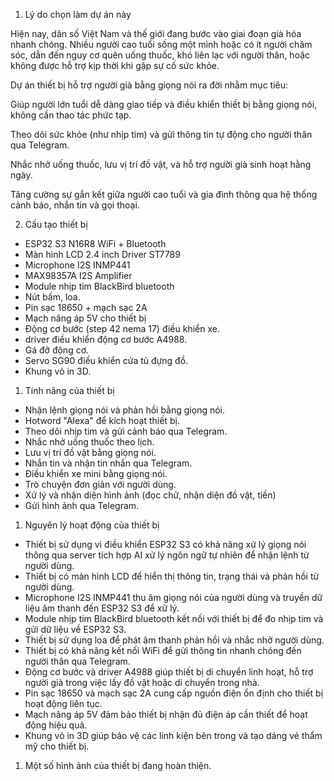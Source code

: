 1. Lý do chọn làm dự án này

Hiện nay, dân số Việt Nam và thế giới đang bước vào giai đoạn già hóa nhanh chóng. Nhiều người cao tuổi sống một mình hoặc có ít người chăm sóc, dẫn đến nguy cơ quên uống thuốc, khó liên lạc với người thân, hoặc không được hỗ trợ kịp thời khi gặp sự cố sức khỏe.

Dự án thiết bị hỗ trợ người già bằng giọng nói ra đời nhằm mục tiêu:

Giúp người lớn tuổi dễ dàng giao tiếp và điều khiển thiết bị bằng giọng nói, không cần thao tác phức tạp.

Theo dõi sức khỏe (như nhịp tim) và gửi thông tin tự động cho người thân qua Telegram.

Nhắc nhở uống thuốc, lưu vị trí đồ vật, và hỗ trợ người già sinh hoạt hằng ngày.

Tăng cường sự gắn kết giữa người cao tuổi và gia đình thông qua hệ thống cảnh báo, nhắn tin và gọi thoại.

2. Cấu tạo thiết bị 

- ESP32 S3 N16R8 WiFi + Bluetooth
- Màn hình LCD 2.4 inch Driver ST7789
- Microphone I2S INMP441 
- MAX98357A I2S Amplifier
- Module nhịp tim BlackBird bluetooth
- Nút bấm, loa.
- Pin sạc 18650 + mạch sạc 2A
- Mạch nâng áp 5V cho thiết bị
- Động cơ bước (step 42 nema 17) điều khiển xe.
- driver điều khiển động cơ bước A4988.
- Gá đỡ động cơ.
- Servo SG90 điều khiển cửa tủ đựng đồ.
- Khung vỏ in 3D.

1. Tính năng của thiết bị 

- Nhận lệnh giọng nói và phản hồi bằng giọng nói.
- Hotword "Alexa" để kích hoạt thiết bị.
- Theo dõi nhịp tim và gửi cảnh báo qua Telegram.
- Nhắc nhở uống thuốc theo lịch.
- Lưu vị trí đồ vật bằng giọng nói.
- Nhắn tin và nhận tin nhắn qua Telegram.
- Điều khiển xe mini bằng giọng nói.
- Trò chuyện đơn giản với người dùng.
- Xử lý và nhận diện hình ảnh (đọc chữ, nhận diện đồ vật, tiền)
- Gửi hình ảnh qua Telegram.

1. Nguyên lý hoạt động của thiết bị
  

- Thiết bị sử dụng vi điều khiển ESP32 S3 có khả năng xử lý giọng nói thông qua server tích hợp AI xử lý ngôn ngữ tự nhiên để nhận lệnh từ người dùng.
- Thiết bị có màn hình LCD để hiển thị thông tin, trạng thái và phản hồi từ người dùng.
- Microphone I2S INMP441 thu âm giọng nói của người dùng và truyền dữ liệu âm thanh đến ESP32 S3 để xử lý.
- Module nhịp tim BlackBird bluetooth kết nối với thiết bị để đo nhịp tim và gửi dữ liệu về ESP32 S3.
- Thiết bị sử dụng loa để phát âm thanh phản hồi và nhắc nhở người dùng.
- Thiết bị có khả năng kết nối WiFi để gửi thông tin nhanh chóng đến người thân qua Telegram.
- Động cơ bước và driver A4988 giúp thiết bị di chuyển linh hoạt, hỗ trợ người già trong việc lấy đồ vật hoặc di chuyển trong nhà.
- Pin sạc 18650 và mạch sạc 2A cung cấp nguồn điện ổn định cho thiết bị hoạt động liên tục.
- Mạch nâng áp 5V đảm bảo thiết bị nhận đủ điện áp cần thiết để hoạt động hiệu quả.
- Khung vỏ in 3D giúp bảo vệ các linh kiện bên trong và tạo dáng vẻ thẩm mỹ cho thiết bị.

1. Một số hình ảnh của thiết bị đang hoàn thiện.

